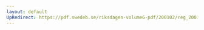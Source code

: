 ```yaml
---
layout: default
UpRedirect: https://pdf.swedeb.se/riksdagen-volumeG-pdf/200102/reg_200102/reg_200102_0562.pdf
---
```

